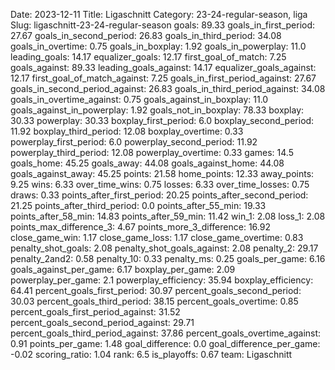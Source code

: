 Date: 2023-12-11
Title: Ligaschnitt
Category: 23-24-regular-season, liga
Slug: ligaschnitt-23-24-regular-season
goals: 89.33
goals_in_first_period: 27.67
goals_in_second_period: 26.83
goals_in_third_period: 34.08
goals_in_overtime: 0.75
goals_in_boxplay: 1.92
goals_in_powerplay: 11.0
leading_goals: 14.17
equalizer_goals: 12.17
first_goal_of_match: 7.25
goals_against: 89.33
leading_goals_against: 14.17
equalizer_goals_against: 12.17
first_goal_of_match_against: 7.25
goals_in_first_period_against: 27.67
goals_in_second_period_against: 26.83
goals_in_third_period_against: 34.08
goals_in_overtime_against: 0.75
goals_against_in_boxplay: 11.0
goals_against_in_powerplay: 1.92
goals_not_in_boxplay: 78.33
boxplay: 30.33
powerplay: 30.33
boxplay_first_period: 6.0
boxplay_second_period: 11.92
boxplay_third_period: 12.08
boxplay_overtime: 0.33
powerplay_first_period: 6.0
powerplay_second_period: 11.92
powerplay_third_period: 12.08
powerplay_overtime: 0.33
games: 14.5
goals_home: 45.25
goals_away: 44.08
goals_against_home: 44.08
goals_against_away: 45.25
points: 21.58
home_points: 12.33
away_points: 9.25
wins: 6.33
over_time_wins: 0.75
losses: 6.33
over_time_losses: 0.75
draws: 0.33
points_after_first_period: 20.25
points_after_second_period: 21.25
points_after_third_period: 0.0
points_after_55_min: 19.33
points_after_58_min: 14.83
points_after_59_min: 11.42
win_1: 2.08
loss_1: 2.08
points_max_difference_3: 4.67
points_more_3_difference: 16.92
close_game_win: 1.17
close_game_loss: 1.17
close_game_overtime: 0.83
penalty_shot_goals: 2.08
penalty_shot_goals_against: 2.08
penalty_2: 29.17
penalty_2and2: 0.58
penalty_10: 0.33
penalty_ms: 0.25
goals_per_game: 6.16
goals_against_per_game: 6.17
boxplay_per_game: 2.09
powerplay_per_game: 2.1
powerplay_efficiency: 35.94
boxplay_efficiency: 64.41
percent_goals_first_period: 30.97
percent_goals_second_period: 30.03
percent_goals_third_period: 38.15
percent_goals_overtime: 0.85
percent_goals_first_period_against: 31.52
percent_goals_second_period_against: 29.71
percent_goals_third_period_against: 37.86
percent_goals_overtime_against: 0.91
points_per_game: 1.48
goal_difference: 0.0
goal_difference_per_game: -0.02
scoring_ratio: 1.04
rank: 6.5
is_playoffs: 0.67
team: Ligaschnitt
